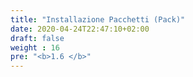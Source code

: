 ```yaml
---
title: "Installazione Pacchetti (Pack)"
date: 2020-04-24T22:47:10+02:00
draft: false
weight : 16
pre: "<b>1.6 </b>"
---
```



